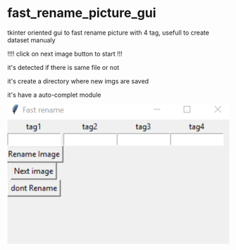 # fast_rename_picture_gui
tkinter oriented gui to fast rename picture with 4 tag, usefull to create dataset manualy

!!!! click on next image button to start  !!!

it's detected if there is same file or not

it's create a directory where new imgs are saved

it's have a auto-complet module

![Gui image](https://github.com/A-Wpro/fast_rename_picture_gui/blob/main/Capture%20d%E2%80%99%C3%A9cran%202021-03-06%20020044.png)

